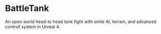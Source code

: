 # BattleTank
An open world head-to head tank fight with simle AI, terrain, and advanced controll system in Unreal 4.
